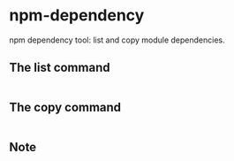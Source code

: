 # npm-dependency
npm dependency tool: list and copy module dependencies.


## The list command
```

```

## The copy command
```

```

## Note
